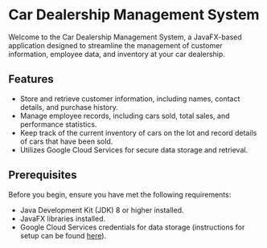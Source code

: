 # Car Dealership Management System

Welcome to the Car Dealership Management System, a JavaFX-based application designed to streamline the management of customer information, employee data, and inventory at your car dealership.

## Features

- Store and retrieve customer information, including names, contact details, and purchase history.
- Manage employee records, including cars sold, total sales, and performance statistics.
- Keep track of the current inventory of cars on the lot and record details of cars that have been sold.
- Utilizes Google Cloud Services for secure data storage and retrieval.

## Prerequisites

Before you begin, ensure you have met the following requirements:

- Java Development Kit (JDK) 8 or higher installed.
- JavaFX libraries installed.
- Google Cloud Services credentials for data storage (instructions for setup can be found [here](link-to-setup-instructions)).
